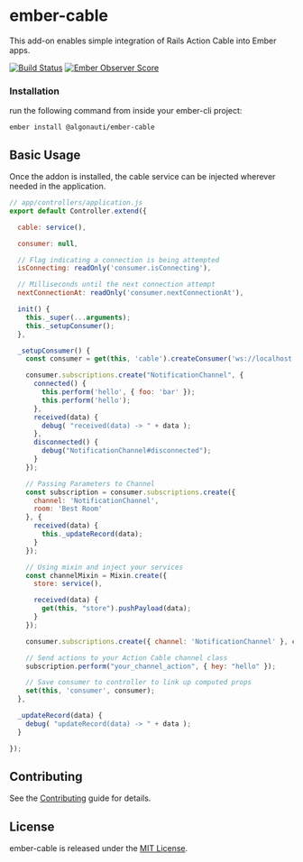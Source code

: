 # ember-cable

This add-on enables simple integration of Rails Action Cable into Ember apps.

[![Build Status](https://travis-ci.org/algonauti/ember-cable.svg?branch=master)](https://travis-ci.org/algonauti/ember-cable)
[![Ember Observer Score](https://emberobserver.com/badges/-algonauti-ember-cable.svg)](https://emberobserver.com/addons/@algonauti/ember-cable)

### Installation
run the following command from inside your ember-cli project:

    ember install @algonauti/ember-cable

## Basic Usage

Once the addon is installed, the cable service can be injected wherever
needed in the application.

```js
// app/controllers/application.js
export default Controller.extend({

  cable: service(),

  consumer: null,

  // Flag indicating a connection is being attempted
  isConnecting: readOnly('consumer.isConnecting'),

  // Milliseconds until the next connection attempt
  nextConnectionAt: readOnly('consumer.nextConnectionAt'),

  init() {
    this._super(...arguments);
    this._setupConsumer();
  },

  _setupConsumer() {
    const consumer = get(this, 'cable').createConsumer('ws://localhost:4200/cable');

    consumer.subscriptions.create("NotificationChannel", {
      connected() {
        this.perform('hello', { foo: 'bar' });
        this.perform('hello');
      },
      received(data) {
        debug( "received(data) -> " + data );
      },
      disconnected() {
        debug("NotificationChannel#disconnected");
      }
    });

    // Passing Parameters to Channel
    const subscription = consumer.subscriptions.create({
      channel: 'NotificationChannel',
      room: 'Best Room'
    }, {
      received(data) {
        this._updateRecord(data);
      }
    });

    // Using mixin and inject your services
    const channelMixin = Mixin.create({
      store: service(),

      received(data) {
        get(this, "store").pushPayload(data);
      }
    });

    consumer.subscriptions.create({ channel: 'NotificationChannel' }, channelMixin);

    // Send actions to your Action Cable channel class
    subscription.perform("your_channel_action", { hey: "hello" });

    // Save consumer to controller to link up computed props
    set(this, 'consumer', consumer);
  },

  _updateRecord(data) {
    debug( "updateRecord(data) -> " + data );
  }

});

```

Contributing
------------------------------------------------------------------------------

See the [Contributing](CONTRIBUTING.md) guide for details.


License
------------------------------------------------------------------------------

ember-cable is released under the [MIT License](http://www.opensource.org/licenses/MIT).
